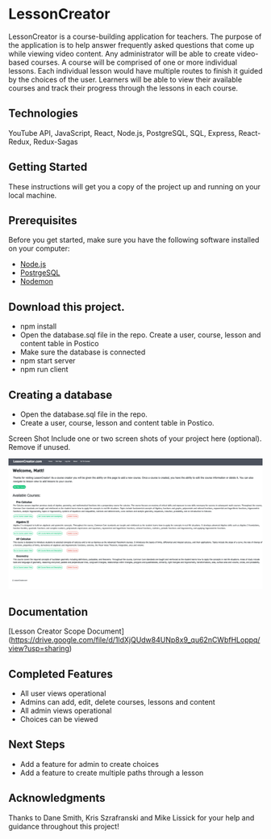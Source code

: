 # LessonCreator
LessonCreator is a course-building application for teachers. The purpose of the application is to help answer frequently asked questions that come up while viewing video content. Any administrator will be able to create video-based courses. A course will be comprised of one or more individual lessons. Each individual lesson would have multiple routes to finish it guided by the choices of the user. Learners will be able to view their available courses and track their progress through the lessons in each course.

## Technologies
YouTube API, JavaScript, React, Node.js, PostgreSQL, SQL, Express, React-Redux, Redux-Sagas

## Getting Started
These instructions will get you a copy of the project up and running on your local machine.

## Prerequisites
Before you get started, make sure you have the following software installed on your computer:

- [Node.js](https://nodejs.org/en/)
- [PostrgeSQL](https://www.postgresql.org/)
- [Nodemon](https://nodemon.io/)

## Download this project.
- npm install
- Open the database.sql file in the repo. Create a user, course, lesson and content table in Postico
- Make sure the database is connected
- npm start server
- npm run client


## Creating a database
- Open the database.sql file in the repo. 
- Create a user, course, lesson and content table in Postico.



Screen Shot
Include one or two screen shots of your project here (optional). Remove if unused.

![Course View](images2/courseView.png)

## Documentation
[Lesson Creator Scope Document] (https://drive.google.com/file/d/1ldXjQUdw84UNp8x9_qu62nCWbfHLoppq/view?usp=sharing)

## Completed Features
- All user views operational
- Admins can add, edit, delete courses, lessons and content
- All admin views operational
- Choices can be viewed

## Next Steps
- Add a feature for admin to create choices
- Add a feature to create multiple paths through a lesson

## Acknowledgments
Thanks to Dane Smith, Kris Szrafranski and Mike Lissick for your help and guidance throughout this project!


